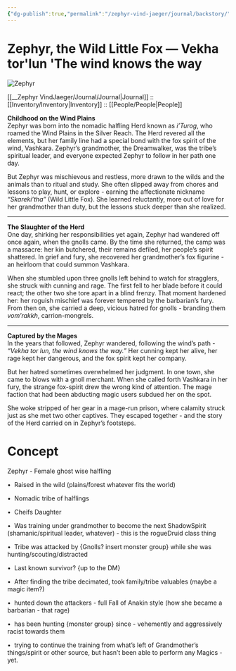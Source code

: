 ```yaml
---
{"dg-publish":true,"permalink":"/zephyr-vind-jaeger/journal/backstory/","title":"Zephyr VindJaeger","tags":["gardenEntry"]}
---
```


# **Zephyr, the Wild Little Fox — Vekha tor'lun 'The wind knows the way**

![Zephyr](/img/user/zzAssets/Zephyr-Warpaint.png)

[[__Zephyr VindJaeger/Journal/Journal\|Journal]] :: [[Inventory/Inventory\|Inventory]] :: [[People/People\|People]]

**Childhood on the Wind Plains**  
Zephyr was born into the nomadic halfling Herd known as _i’Turog_, who roamed the Wind Plains in the Silver Reach. The Herd revered all the elements, but her family line had a special bond with the fox spirit of the wind, Vashkara. Zephyr’s grandmother, the Dreamwalker, was the tribe’s spiritual leader, and everyone expected Zephyr to follow in her path one day.

But Zephyr was mischievous and restless, more drawn to the wilds and the animals than to ritual and study. She often slipped away from chores and lessons to play, hunt, or explore - earning the affectionate nickname _“Skareki’tha”_ (Wild Little Fox). She learned reluctantly, more out of love for her grandmother than duty, but the lessons stuck deeper than she realized.

---

**The Slaughter of the Herd**  
One day, shirking her responsibilities yet again, Zephyr had wandered off once again, when the gnolls came. By the time she returned, the camp was a massacre: her kin butchered, their remains defiled, her people’s spirit shattered. In grief and fury, she recovered her grandmother’s fox figurine - an heirloom that could summon Vashkara.

When she stumbled upon three gnolls left behind to watch for stragglers, she struck with cunning and rage. The first fell to her blade before it could react; the other two she tore apart in a blind frenzy. That moment hardened her: her roguish mischief was forever tempered by the barbarian’s fury. From then on, she carried a deep, vicious hatred for gnolls  - branding them _vom’rakkh_, carrion-mongrels.

---

**Captured by the Mages**  
In the years that followed, Zephyr wandered, following the wind’s path  - _“Vekha tor lun, the wind knows the way.”_ Her cunning kept her alive, her rage kept her dangerous, and the fox spirit kept her company.

But her hatred sometimes overwhelmed her judgment. In one town, she came to blows with a gnoll merchant. When she called forth Vashkara in her fury, the strange fox-spirit drew the wrong kind of attention. The mage faction that had been abducting magic users subdued her on the spot.

She woke stripped of her gear in a mage-run prison, where calamity struck just as she met two other captives. They escaped together - and the story of the Herd carried on in Zephyr’s footsteps.

# Concept
Zephyr - Female ghost wise halfling 

•  Raised in the wild (plains/forest whatever fits the world)

•  Nomadic tribe of halflings

•  Cheifs Daughter

•  Was training under grandmother to become the next ShadowSpirit (shamanic/spiritual leader, whatever) - this is the rogueDruid class thing

•  Tribe was attacked by {Gnolls? insert monster group} while she was hunting/scouting/distracted 

•  Last known survivor? {up to the DM}

•  After finding the tribe decimated, took family/tribe valuables (maybe a magic item?)

•  hunted down the attackers - full Fall of Anakin style (how she became a barbarian - that rage)

•  has been hunting {monster group} since - vehemently and aggressively racist towards them

•  trying to continue the training from what’s left of Grandmother’s things/spirit or other source, but hasn’t been able to perform any Magics - yet.